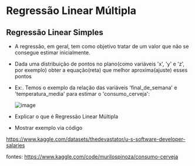 # Regressão Linear Múltipla

## Regressão Linear Simples

 * A regressão, em geral, tem como objetivo tratar de um valor que não se consegue estimar inicialmente.
 * Dada uma distribuição de pontos no plano(como variáveis 'x', 'y' e 'z', por exemplo) obter a equação(reta) que melhor aproxima(ajuste) esses pontos
 * Ex:. Temos o exemplo da relação das variáveis 'final_de_semana' e 'temperatura_media' para estimar o 'consumo_cerveja':
   
   ![image](https://user-images.githubusercontent.com/58671604/230751673-44ef41e7-c2dc-4256-ad3e-17ef1d0654c2.png)
    

* Explicar o que é Regressão Linear Múltipla
* Mostrar exemplo via código

https://www.kaggle.com/datasets/thedevastator/u-s-software-developer-salaries



fontes: https://www.kaggle.com/code/murilospinoza/consumo-cerveja
